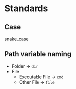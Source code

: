 # Standards

## Case
snake_case

## Path variable naming
* Folder -> `dir`
* File
  * Executable File -> `cmd`
  * Other File -> `file`
